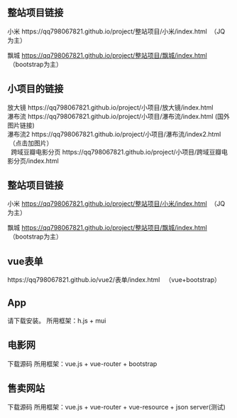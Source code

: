  
 <h2>整站项目链接</h2>
 小米 https://qq798067821.github.io/project/整站项目/小米/index.html  （JQ为主）<br>
 
 飘城 https://qq798067821.github.io/project/整站项目/飘城/index.html  （bootstrap为主）<br>


<h2>小项目的链接</h2>
放大镜 https://qq798067821.github.io/project/小项目/放大镜/index.html  <br>
瀑布流 https://qq798067821.github.io/project/小项目/瀑布流/index.html (国外图片链接) <br>
瀑布流2 https://qq798067821.github.io/project/小项目/瀑布流/index2.html  （点击加图片）<br>  
跨域豆瓣电影分页 https://qq798067821.github.io/project/小项目/跨域豆瓣电影分页/index.html <br>
 
 
 <h2>整站项目链接</h2>
 
 小米 https://qq798067821.github.io/project/整站项目/小米/index.html  （JQ为主）<br>
 
 飘城 https://qq798067821.github.io/project/整站项目/飘城/index.html  （bootstrap为主）<br>

<h2>vue表单</h2>
https://qq798067821.github.io/vue2/表单/index.html   （vue+bootstrap）<br>

<h2>App</h2>
请下载安装。
所用框架：h.js + mui


<h2>电影网</h2>
下载源码
所用框架：vue.js + vue-router + bootstrap

<h2>售卖网站</h2>
下载源码
所用框架：vue.js + vue-router + vue-resource  + json server(测试)


